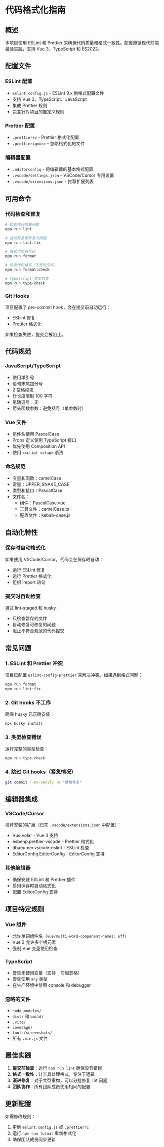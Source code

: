 # 代码格式化指南

## 概述

本项目使用 ESLint 和 Prettier 来确保代码质量和格式一致性。配置遵循现代前端最佳实践，支持 Vue 3、TypeScript 和 ES2022。

## 配置文件

### ESLint 配置

- `eslint.config.js` - ESLint 9.x 新格式配置文件
- 支持 Vue 3、TypeScript、JavaScript
- 集成 Prettier 规则
- 包含针对项目的自定义规则

### Prettier 配置

- `.prettierrc` - Prettier 格式化配置
- `.prettierignore` - 忽略格式化的文件

### 编辑器配置

- `.editorconfig` - 跨编辑器的基本格式配置
- `.vscode/settings.json` - VSCode/Cursor 专用设置
- `.vscode/extensions.json` - 推荐扩展列表

## 可用命令

### 代码检查和修复

```bash
# 检查代码质量问题
npm run lint

# 自动修复可修复的问题
npm run lint:fix

# 格式化所有代码
npm run format

# 检查代码格式（不修改文件）
npm run format:check

# TypeScript 类型检查
npm run type-check
```

### Git Hooks

项目配置了 pre-commit hook，会在提交前自动运行：

- ESLint 修复
- Prettier 格式化

如果检查失败，提交会被阻止。

## 代码规范

### JavaScript/TypeScript

- 使用单引号
- 语句末尾加分号
- 2 空格缩进
- 行长度限制 100 字符
- 尾随逗号：无
- 箭头函数参数：避免括号（单参数时）

### Vue 文件

- 组件名使用 PascalCase
- Props 定义使用 TypeScript 接口
- 优先使用 Composition API
- 使用 `<script setup>` 语法

### 命名规范

- 变量和函数：camelCase
- 常量：UPPER_SNAKE_CASE
- 类型和接口：PascalCase
- 文件名：
  - 组件：PascalCase.vue
  - 工具文件：camelCase.ts
  - 配置文件：kebab-case.js

## 自动化特性

### 保存时自动格式化

如果使用 VSCode/Cursor，代码会在保存时自动：

- 运行 ESLint 修复
- 运行 Prettier 格式化
- 组织 import 语句

### 提交时自动检查

通过 lint-staged 和 husky：

- 只检查暂存的文件
- 自动修复可修复的问题
- 阻止不符合规范的代码提交

## 常见问题

### 1. ESLint 和 Prettier 冲突

项目已配置 `eslint-config-prettier` 来解决冲突。如果遇到格式问题：

```bash
npm run format
npm run lint:fix
```

### 2. Git hooks 不工作

确保 husky 已正确安装：

```bash
npx husky install
```

### 3. 类型检查错误

运行完整的类型检查：

```bash
npm run type-check
```

### 4. 跳过 Git hooks（紧急情况）

```bash
git commit --no-verify -m "紧急修复"
```

## 编辑器集成

### VSCode/Cursor

推荐安装的扩展（已在 `.vscode/extensions.json` 中配置）：

- Vue.volar - Vue 3 支持
- esbenp.prettier-vscode - Prettier 格式化
- dbaeumer.vscode-eslint - ESLint 检查
- EditorConfig.EditorConfig - EditorConfig 支持

### 其他编辑器

- 确保安装 ESLint 和 Prettier 插件
- 启用保存时自动格式化
- 配置 EditorConfig 支持

## 项目特定规则

### Vue 组件

- 允许单词组件名（`vue/multi-word-component-names: off`）
- Vue 3 允许多个根元素
- 强制 Vue 变量使用检查

### TypeScript

- 警告未使用变量（支持 `_` 前缀忽略）
- 警告使用 `any` 类型
- 在生产环境中禁用 console 和 debugger

### 忽略的文件

- `node_modules/`
- `dist/` 和 `build/`
- `.vite/`
- `coverage/`
- `tools/screenshots/`
- 所有 `.min.js` 文件

## 最佳实践

1. **提交前检查**：运行 `npm run lint` 确保没有错误
2. **格式一致性**：让工具处理格式，专注于逻辑
3. **渐进修复**：对于大型重构，可以分批修复 lint 问题
4. **团队协作**：所有团队成员使用相同的配置

## 更新配置

如需修改规则：

1. 更新 `eslint.config.js` 或 `.prettierrc`
2. 运行 `npm run format` 重新格式化
3. 确保团队成员同步更新
